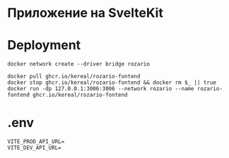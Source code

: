 # Приложение на SvelteKit

# Deployment

```
docker network create --driver bridge rozario

docker pull ghcr.io/kereal/rozario-fontend
docker stop ghcr.io/kereal/rozario-fontend && docker rm $_ || true
docker run -dp 127.0.0.1:3006:3006 --network rozario --name rozario-fontend ghcr.io/kereal/rozario-fontend

```

# .env

```
VITE_PROD_API_URL=
VITE_DEV_API_URL=
```
